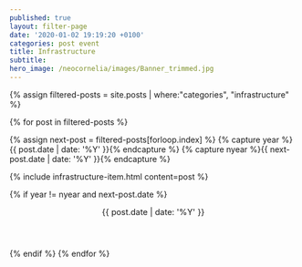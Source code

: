 ```yaml
---
published: true
layout: filter-page
date: '2020-01-02 19:19:20 +0100'
categories: post event
title: Infrastructure
subtitle: 
hero_image: /neocornelia/images/Banner_trimmed.jpg
---
```

{% assign filtered-posts = site.posts | where:"categories", "infrastructure" %}

{% for post in filtered-posts %}

{% assign next-post = filtered-posts[forloop.index] %}
{% capture year %}{{ post.date | date: '%Y' }}{% endcapture %}
{% capture nyear %}{{ next-post.date | date: '%Y' }}{% endcapture %}

{% include infrastructure-item.html content=post %}

{% if year != nyear and next-post.date %}
<header class="timeline-header">
    <span class="tag is-primary" style="font-size: 0.90rem;" >{{ post.date | date: '%Y' }}</span>
</header>
{% endif %}
{% endfor %}